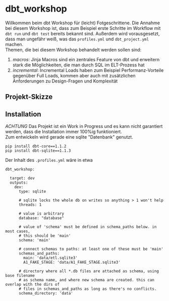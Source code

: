 # dbt_workshop

Willkommen beim dbt Workshop für (leicht) Fotgeschrittene. 
Die Annahme bei diesem Workshop ist, dass zum Beispiel erste Schritte im Workflow mit `dbt run` und `dbt test` bereits bekannt sind. Außerdem wird vorausgesetzt, dass man ungefähr weiß, was das `profiles.yml` und `dbt_project.yml` machen.  
Themen, die bei diesem Workshop behandelt werden sollen sind:  
1. *macros*: Jinja Macros sind ein zentrales Feature von dbt und erweitern stark die Möglichkeiten, die man durch SQL im ELT-Prozess hat  
2. *incremental*: Incremental Loads haben zum Beispiel Performanz-Vorteile gegenüber Full Loads, kommen aber auch mit zusätzlichen Anforderungen zu Design-Fragen und Komplexität  

## Projekt-Skizze



## Installation
*ACHTUNG* Das Projekt ist ein Work in Progress und es kann nicht garantiert werden, dass die Installation immer 100%ig funktioniert.  
Zum entwickeln wird gerade eine sqlite "Datenbank" genutzt. 
```
pip install dbt-core==1.1.2
pip install dbt-sqlite==1.1.3
```
Der Inhalt des `.profiles.yml` wäre in etwa
```
dbt_workshop:

  target: dev
  outputs:
    dev:
      type: sqlite

      # sqlite locks the whole db on writes so anything > 1 won't help
      threads: 1

      # value is arbitrary
      database: "database"

      # value of 'schema' must be defined in schema_paths below. in most cases,
      # this should be 'main'
      schema: 'main'

      # connect schemas to paths: at least one of these must be 'main'
      schemas_and_paths:
        main: 'data/etl.sqlite3'
        A1_FAKE_STAGE: 'data/A1_FAKE_STAGE.sqlite3'

      # directory where all *.db files are attached as schema, using base filename
      # as schema name, and where new schema are created. this can overlap with the dirs of
      # files in schemas_and_paths as long as there's no conflicts.
      schema_directory: 'data'

```
